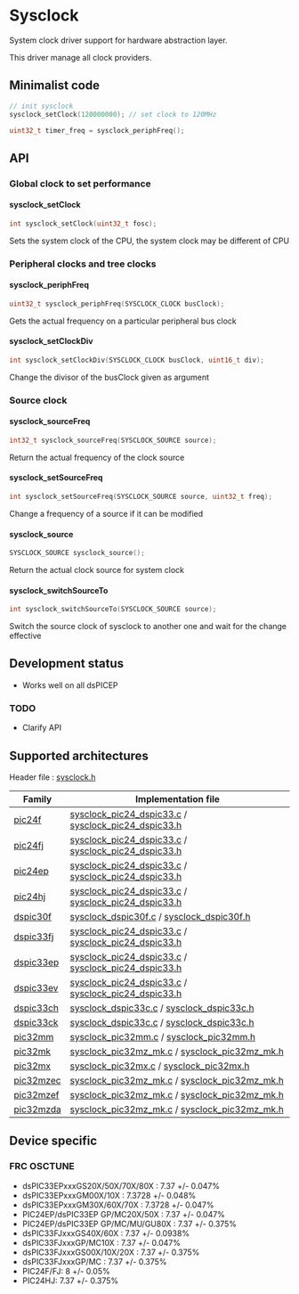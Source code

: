 # Sysclock

System clock driver support for hardware abstraction layer.

This driver manage all clock providers.

## Minimalist code

```C
// init sysclock
sysclock_setClock(120000000); // set clock to 120MHz

uint32_t timer_freq = sysclock_periphFreq();
```

## API

### Global clock to set performance

#### sysclock_setClock

```C
int sysclock_setClock(uint32_t fosc);
```

Sets the system clock of the CPU, the system clock may be different of CPU

### Peripheral clocks and tree clocks

#### sysclock_periphFreq

```C
uint32_t sysclock_periphFreq(SYSCLOCK_CLOCK busClock);
```

Gets the actual frequency on a particular peripheral bus clock

#### sysclock_setClockDiv

```C
int sysclock_setClockDiv(SYSCLOCK_CLOCK busClock, uint16_t div);
```

Change the divisor of the busClock given as argument

### Source clock

#### sysclock_sourceFreq

```C
int32_t sysclock_sourceFreq(SYSCLOCK_SOURCE source);
```

Return the actual frequency of the clock source

#### sysclock_setSourceFreq

```C
int sysclock_setSourceFreq(SYSCLOCK_SOURCE source, uint32_t freq);
```

Change a frequency of a source if it can be modified

#### sysclock_source

```C
SYSCLOCK_SOURCE sysclock_source();
```

Return the actual clock source for system clock

#### sysclock_switchSourceTo

```C
int sysclock_switchSourceTo(SYSCLOCK_SOURCE source);
```

Switch the source clock of sysclock to another one and wait for the change effective

## Development status

+ Works well on all dsPICEP

### TODO

+ Clarify API

## Supported architectures

Header file : [sysclock.h](sysclock.h)

|Family|Implementation file|
|------|-------------------|
|[pic24f](../../archi/pic24f/README.md)|[sysclock_pic24_dspic33.c](sysclock_pic24_dspic33.c) / [sysclock_pic24_dspic33.h](sysclock_pic24_dspic33.h)|
|[pic24fj](../../archi/pic24fj/README.md)|[sysclock_pic24_dspic33.c](sysclock_pic24_dspic33.c) / [sysclock_pic24_dspic33.h](sysclock_pic24_dspic33.h)|
|[pic24ep](../../archi/pic24ep/README.md)|[sysclock_pic24_dspic33.c](sysclock_pic24_dspic33.c) / [sysclock_pic24_dspic33.h](sysclock_pic24_dspic33.h)|
|[pic24hj](../../archi/pic24hj/README.md)|[sysclock_pic24_dspic33.c](sysclock_pic24_dspic33.c) / [sysclock_pic24_dspic33.h](sysclock_pic24_dspic33.h)|
|[dspic30f](../../archi/dspic30f/README.md)|[sysclock_dspic30f.c](sysclock_dspic30f.c) / [sysclock_dspic30f.h](sysclock_dspic30f.h)|
|[dspic33fj](../../archi/dspic33fj/README.md)|[sysclock_pic24_dspic33.c](sysclock_pic24_dspic33.c) / [sysclock_pic24_dspic33.h](sysclock_pic24_dspic33.h)|
|[dspic33ep](../../archi/dspic33ep/README.md)|[sysclock_pic24_dspic33.c](sysclock_pic24_dspic33.c) / [sysclock_pic24_dspic33.h](sysclock_pic24_dspic33.h)|
|[dspic33ev](../../archi/dspic33ev/README.md)|[sysclock_pic24_dspic33.c](sysclock_pic24_dspic33.c) / [sysclock_pic24_dspic33.h](sysclock_pic24_dspic33.h)|
|[dspic33ch](../../archi/dspic33ch/README.md)|[sysclock_dspic33c.c](sysclock_dspic33c.c) / [sysclock_dspic33c.h](sysclock_dspic33c.h)|
|[dspic33ck](../../archi/dspic33ck/README.md)|[sysclock_dspic33c.c](sysclock_dspic33c.c) / [sysclock_dspic33c.h](sysclock_dspic33c.h)|
|[pic32mm](../../archi/pic32mm/README.md)|[sysclock_pic32mm.c](sysclock_pic32mm.c) / [sysclock_pic32mm.h](sysclock_pic32mm.h)|
|[pic32mk](../../archi/pic32mk/README.md)|[sysclock_pic32mz_mk.c](sysclock_pic32mz_mk.c) / [sysclock_pic32mz_mk.h](sysclock_pic32mz_mk.h)|
|[pic32mx](../../archi/pic32mx/README.md)|[sysclock_pic32mx.c](sysclock_pic32mx.c) / [sysclock_pic32mx.h](sysclock_pic32mx.h)|
|[pic32mzec](../../archi/pic32mzec/README.md)|[sysclock_pic32mz_mk.c](sysclock_pic32mz_mk.c) / [sysclock_pic32mz_mk.h](sysclock_pic32mz_mk.h)|
|[pic32mzef](../../archi/pic32mzef/README.md)|[sysclock_pic32mz_mk.c](sysclock_pic32mz_mk.c) / [sysclock_pic32mz_mk.h](sysclock_pic32mz_mk.h)|
|[pic32mzda](../../archi/pic32mzda/README.md)|[sysclock_pic32mz_mk.c](sysclock_pic32mz_mk.c) / [sysclock_pic32mz_mk.h](sysclock_pic32mz_mk.h)|

## Device specific

### FRC OSCTUNE

* dsPIC33EPxxxGS20X/50X/70X/80X : 7.37 +/- 0.047%
* dsPIC33EPxxxGM00X/10X : 7.3728 +/- 0.048%
* dsPIC33EPxxxGM30X/60X/70X : 7.3728 +/- 0.047%
* PIC24EP/dsPIC33EP GP/MC20X/50X : 7.37 +/- 0.047%
* PIC24EP/dsPIC33EP GP/MC/MU/GU80X : 7.37 +/- 0.375%
* dsPIC33FJxxxGS40X/60X : 7.37 +/- 0.0938%
* dsPIC33FJxxxGP/MC10X : 7.37 +/- 0.047%
* dsPIC33FJxxxGS00X/10X/20X : 7.37 +/- 0.375%
* dsPIC33FJxxxGP/MC : 7.37 +/- 0.375%
* PIC24F/FJ: 8 +/- 0.05%
* PIC24HJ: 7.37 +/- 0.375%
